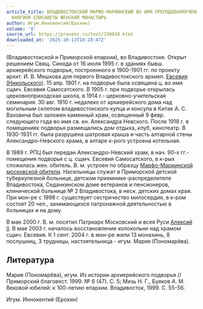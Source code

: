 ```yaml
---
article_title: ВЛАДИВОСТОКСКИЙ МАРФО-МАРИИНСКИЙ ВО ИМЯ ПРЕПОДОБНОМУЧЕНИЦЫ ВЕЛИКОЙ
  КНЯГИНИ ЕЛИСАВЕТЫ ЖЕНСКИЙ МОНАСТЫРЬ
author: Игум.Иннокентий(Ерохин)
volume: '8'
source_url: https://pravenc.ru/text/158938.html
downloaded_at: '2025-10-13T10:28:47Z'
---
```


(Владивостокской и Приморской епархии), во Владивостоке. Открыт решением Свящ. Синода от 16 июля 1995 г. в зданиях бывш. архиерейского подворья, построенного в 1900-1901 гг. по проекту архит. И. В. Мешкова для первого Владивостокского архиеп. [Евсевия (Никольского)](<https://pravenc.ru/text/Евсевия (Никольского).html>). 15 апр. 1901 г. на подворье была освящена ц. во имя сщмч. Евсевия Самосатского. В 1905 г. при подворье открылась церковноприходская школа, в 1914 г.- церковно-учительская семинария. 30 авг. 1910 г. недалеко от архиерейского дома над могильным склепом владивостокского купца и консула в Китае А. С. Ваховича был заложен каменный храм, освященный 9 февр. следующего года во имя св. кн. Александра Невского. После 1918 г. в помещениях подворья размещались дом отдыха, клуб, кинотеатр. В 1930-1931 гг. была разрушена шатровая крыша и часть алтарной стены Александро-Невского храма, в алтаре к-рого устроена котельная.

В 1989 г. РПЦ был передан Александро-Невский храм, в нач. 90-х гг.- помещения подворья с ц. сщмч. Евсевия Самосатского, в к-рых сложилась жен. обитель. В. м. устроен по образцу [Марфо-Мариинской московской обители](<https://pravenc.ru/text/Марфо-Мариинской московской обители.html>). Насельницы служат в Приморской детской туберкулезной больнице, детском приемнике-распределителе Владивостока, Седанкинском доме ветеранов и пенсионеров, клинической больнице № 2 Владивостока, в неск. детских домах края. При мон-ре с 1998 г. существует сестричество милосердия, в к-ром состоят 20 чел., занимающихся патронажной деятельностью в больницах и на дому.

В мае 2000 г. В. м. посетил Патриарх Московский и всея Руси [Алексий II](<https://pravenc.ru/text/Алексий II.html>). В мае 2003 г. началось восстановление колокольни над храмом сщмч. Евсевия. К 1 сент. 2004 г. в мон-ре жили 13 монахинь, 8 послушниц, 3 трудницы, настоятельница - игум. Мария (Пономарёва).

## Литература

Мария (Пономарёва), игум. Из истории архиерейского подворья // Приморский благовест. 1999. № 6 (47). С. 5; Мизь Н. Г., Буяков А. М. Вековой юбилей: к 100-летию епархии. Владивосток, 1999. С. 55-56.

Игум.  Иннокентий   (Ерохин)
